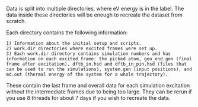 Data is split into multiple directories, where eV energy is in the label. The data inside these directories will be enough to recreate the dataset from scratch.

Each directory contains the following information:

    1) Information about the initial setup and scripts.
    2) work.dir directories where excited frames were set up.
    3) Each work.dir directory contains simulation numbers and has information on each excited frame: the picked atom, geo_end.gen (final frame after excitation), dftb_in.hsd and dftb_in_pin.hsd (files that can be used to run the simulations), system.gen (input positions), and md.out (thermal energy of the system for a whole trajectory).

These contain the last frame and overall data for each simulation excitation without the intermediate frames due to being too large. They can be rerun if you use 8 threads for about 7 days if you wish to recreate the data.
